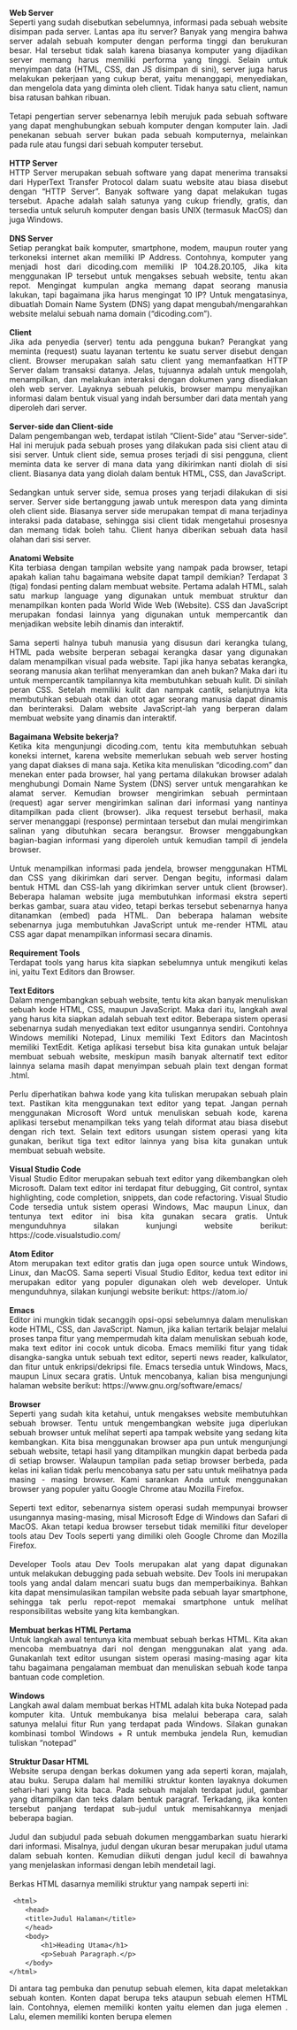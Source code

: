 <p align="justify"><b>Web Server</b> </br>
Seperti yang sudah disebutkan sebelumnya, informasi pada sebuah website disimpan pada server. Lantas apa itu server? Banyak yang mengira bahwa server adalah sebuah komputer dengan performa tinggi dan berukuran besar. Hal tersebut tidak salah karena biasanya komputer yang dijadikan server memang harus memiliki performa yang tinggi. Selain untuk menyimpan data (HTML, CSS, dan JS disimpan di sini), server juga harus melakukan pekerjaan yang cukup berat, yaitu menanggapi, menyediakan, dan mengelola data yang diminta oleh client. Tidak hanya satu client, namun bisa ratusan bahkan ribuan.</br></br>
Tetapi pengertian server sebenarnya lebih merujuk pada sebuah software yang dapat menghubungkan sebuah komputer dengan komputer lain. Jadi penekanan sebuah server bukan pada sebuah komputernya, melainkan pada rule atau fungsi dari sebuah komputer tersebut.</br></br>
<b>HTTP Server</b></br>
HTTP Server merupakan sebuah software yang dapat menerima transaksi dari HyperText Transfer Protocol dalam suatu website atau biasa disebut dengan “HTTP Server”. Banyak software yang dapat melakukan tugas tersebut. Apache adalah salah satunya yang cukup friendly, gratis, dan tersedia untuk seluruh komputer dengan basis UNIX (termasuk MacOS) dan juga Windows.</br></br>
<b>DNS Server</b></br>
Setiap perangkat baik komputer, smartphone, modem, maupun router yang terkoneksi internet akan memiliki IP Address. Contohnya, komputer yang menjadi host dari dicoding.com memiliki IP 104.28.20.105, Jika kita menggunakan IP tersebut untuk mengakses sebuah website, tentu akan repot. Mengingat kumpulan angka memang dapat seorang manusia lakukan, tapi bagaimana jika harus mengingat 10 IP? Untuk mengatasinya, dibuatlah Domain Name System (DNS) yang dapat mengubah/mengarahkan website melalui sebuah nama domain (“dicoding.com”). </br></br>
<b>Client</b></br>
Jika ada penyedia (server) tentu ada pengguna bukan? Perangkat yang meminta (request) suatu layanan tertentu ke suatu server disebut dengan client. Browser merupakan salah satu client yang memanfaatkan HTTP Server dalam transaksi datanya. Jelas, tujuannya adalah untuk mengolah, menampilkan, dan melakukan interaksi dengan dokumen yang disediakan oleh web server. Layaknya sebuah pelukis, browser mampu menyajikan informasi dalam bentuk visual yang indah bersumber dari data mentah yang diperoleh dari server.</br></br>
<b>Server-side dan Client-side</b></br>
Dalam pengembangan web, terdapat istilah “Client-Side” atau “Server-side”. Hal ini merujuk pada sebuah proses yang dilakukan pada sisi client atau di sisi server. Untuk client side, semua proses terjadi di sisi pengguna, client meminta data ke server di mana data yang dikirimkan nanti diolah di sisi client. Biasanya data yang diolah dalam bentuk HTML, CSS, dan JavaScript. </br></br>
Sedangkan untuk server side, semua proses yang terjadi dilakukan di sisi server. Server side bertanggung jawab untuk merespon data yang diminta oleh client side. Biasanya server side merupakan tempat di mana terjadinya interaksi pada database, sehingga sisi client tidak mengetahui prosesnya dan memang tidak boleh tahu. Client hanya diberikan sebuah data hasil olahan dari sisi server.</br></br>
<b>Anatomi Website</b></br>
Kita terbiasa dengan tampilan website yang nampak pada browser, tetapi apakah kalian tahu bagaimana website dapat tampil demikian? Terdapat 3 (tiga) fondasi penting dalam membuat website. Pertama adalah HTML, salah satu markup language yang digunakan untuk membuat struktur dan menampilkan konten pada World Wide Web (Website). CSS dan JavaScript merupakan fondasi lainnya yang digunakan untuk mempercantik dan menjadikan website lebih dinamis dan interaktif. </br></br>
Sama seperti halnya tubuh manusia yang disusun dari kerangka tulang, HTML pada website berperan sebagai kerangka dasar yang digunakan dalam menampilkan visual pada website. Tapi jika hanya sebatas kerangka, seorang manusia akan terlihat menyeramkan dan aneh bukan? Maka dari itu untuk mempercantik tampilannya kita membutuhkan sebuah kulit. Di sinilah peran CSS. Setelah memiliki kulit dan nampak cantik, selanjutnya kita membutuhkan sebuah otak dan otot agar seorang manusia dapat dinamis dan berinteraksi. Dalam website JavaScript-lah yang berperan dalam membuat website yang dinamis dan interaktif.</br></br>
<b>Bagaimana Website bekerja?</b></br>
Ketika kita mengunjungi dicoding.com, tentu kita membutuhkan sebuah koneksi internet, karena website memerlukan sebuah web server hosting yang dapat diakses di mana saja. Ketika kita menuliskan “dicoding.com” dan menekan enter pada browser, hal yang pertama dilakukan browser adalah menghubungi Domain Name System (DNS) server untuk mengarahkan ke alamat server. Kemudian browser mengirimkan sebuah permintaan (request) agar server mengirimkan salinan dari informasi yang nantinya ditampilkan pada client (browser). Jika request tersebut berhasil, maka server menanggapi (response) permintaan tersebut dan mulai mengirimkan salinan yang dibutuhkan secara berangsur. Browser menggabungkan bagian-bagian informasi yang diperoleh untuk kemudian tampil di jendela browser.</br></br>
Untuk menampilkan informasi pada jendela, browser menggunakan HTML dan CSS yang dikirimkan dari server. Dengan begitu, informasi dalam bentuk HTML dan CSS-lah yang dikirimkan server untuk client (browser). Beberapa halaman website juga membutuhkan informasi ekstra seperti berkas gambar, suara atau video, tetapi berkas tersebut sebenarnya hanya ditanamkan (embed) pada HTML. Dan beberapa halaman website sebenarnya juga membutuhkan JavaScript untuk me-render HTML atau CSS agar dapat menampilkan informasi secara dinamis.</br></br>
<b>Requirement Tools</b></br>
Terdapat tools yang harus kita siapkan sebelumnya untuk mengikuti kelas ini, yaitu Text Editors dan Browser.</br></br>
<b>Text Editors</b></br>
Dalam mengembangkan sebuah website, tentu kita akan banyak menuliskan sebuah kode HTML, CSS, maupun JavaScript. Maka dari itu, langkah awal yang harus kita siapkan adalah sebuah text editor. Beberapa sistem operasi sebenarnya sudah menyediakan text editor usungannya sendiri. Contohnya Windows memiliki Notepad, Linux memiliki Text Editors dan Macintosh memiliki TextEdit. Ketiga aplikasi tersebut bisa kita gunakan untuk belajar membuat sebuah website, meskipun masih banyak alternatif text editor lainnya selama masih dapat menyimpan sebuah plain text dengan format .html.</br></br>
Perlu diperhatikan bahwa kode yang kita tuliskan merupakan sebuah plain text. Pastikan kita menggunakan text editor yang tepat. Jangan pernah menggunakan Microsoft Word untuk menuliskan sebuah kode, karena aplikasi tersebut menampilkan teks yang telah diformat atau biasa disebut dengan rich text. Selain text editors usungan sistem operasi yang kita gunakan, berikut tiga text editor lainnya yang bisa kita gunakan untuk membuat sebuah website.</br></br>
<b>Visual Studio Code</b></br>
Visual Studio Editor merupakan sebuah text editor yang dikembangkan oleh Microsoft. Dalam text editor ini terdapat fitur debugging, Git control, syntax highlighting, code completion, snippets, dan code refactoring. Visual Studio Code tersedia untuk sistem operasi Windows, Mac maupun Linux, dan tentunya text editor ini bisa kita gunakan secara gratis. Untuk mengunduhnya silakan kunjungi website berikut: https://code.visualstudio.com/</br></br>
<b>Atom Editor</b></br>
Atom merupakan text editor gratis dan juga open source untuk Windows, Linux, dan MacOS. Sama seperti Visual Studio Editor, kedua text editor ini merupakan editor yang populer digunakan oleh web developer. Untuk mengunduhnya, silakan kunjungi website berikut: https://atom.io/</br></br>
<b>Emacs</b></br>
Editor ini mungkin tidak secanggih opsi-opsi sebelumnya dalam menuliskan kode HTML, CSS, dan JavaScript. Namun, jika kalian tertarik belajar melalui proses tanpa fitur yang mempermudah kita dalam menuliskan sebuah kode, maka text editor ini cocok untuk dicoba. Emacs memiliki fitur yang tidak disangka-sangka untuk sebuah text editor, seperti news reader, kalkulator, dan fitur untuk enkripsi/dekripsi file. Emacs tersedia untuk Windows, Macs, maupun Linux secara gratis. Untuk mencobanya, kalian bisa mengunjungi halaman website berikut: https://www.gnu.org/software/emacs/</br></br>
<b>Browser</b></br>
Seperti yang sudah kita ketahui, untuk mengakses website membutuhkan sebuah browser. Tentu untuk mengembangkan website juga diperlukan sebuah browser untuk melihat seperti apa tampak website yang sedang kita kembangkan. Kita bisa menggunakan browser apa pun untuk mengunjungi sebuah website, tetapi hasil yang ditampilkan mungkin dapat berbeda pada di setiap browser. Walaupun tampilan pada setiap browser berbeda, pada kelas ini kalian tidak perlu mencobanya satu per satu untuk melihatnya pada masing - masing browser. Kami sarankan Anda untuk menggunakan browser yang populer yaitu Google Chrome atau Mozilla Firefox. </br></br>
Seperti text editor, sebenarnya sistem operasi sudah mempunyai browser usungannya masing-masing, misal Microsoft Edge di Windows dan Safari di MacOS. Akan tetapi kedua browser tersebut tidak memiliki fitur developer tools atau Dev Tools seperti yang dimiliki oleh Google Chrome dan Mozilla Firefox.</br></br>
Developer Tools atau Dev Tools merupakan alat yang dapat digunakan untuk melakukan debugging pada sebuah website. Dev Tools ini merupakan tools yang andal dalam mencari suatu bugs dan memperbaikinya. Bahkan kita dapat mensimulasikan tampilan website pada sebuah layar smartphone, sehingga tak perlu repot-repot memakai smartphone untuk melihat responsibilitas website yang kita kembangkan.</br></br>
<b>Membuat berkas HTML Pertama</b></br>
Untuk langkah awal tentunya kita membuat sebuah berkas HTML. Kita akan mencoba membuatnya dari nol dengan menggunakan alat yang ada. Gunakanlah text editor usungan sistem operasi masing-masing agar kita tahu bagaimana pengalaman membuat dan menuliskan sebuah kode tanpa bantuan code completion.</br></br>
<b>Windows</b></br>
Langkah awal dalam membuat berkas HTML adalah kita buka Notepad pada komputer kita. Untuk membukanya bisa melalui beberapa cara, salah satunya melalui fitur Run yang terdapat pada Windows. Silakan gunakan kombinasi tombol Windows + R untuk membuka jendela Run, kemudian tuliskan “notepad”</br></br>
<b>Struktur Dasar HTML</b></br>
Website serupa dengan berkas dokumen yang ada seperti koran, majalah, atau buku. Serupa dalam hal memiliki struktur konten layaknya dokumen sehari-hari yang kita baca. Pada sebuah majalah terdapat judul, gambar yang ditampilkan dan teks dalam bentuk paragraf. Terkadang, jika konten tersebut panjang terdapat sub-judul untuk memisahkannya menjadi beberapa bagian.</br></br>
Judul dan subjudul pada sebuah dokumen menggambarkan suatu hierarki dari informasi. Misalnya, judul dengan ukuran besar merupakan judul utama dalam sebuah konten. Kemudian diikuti dengan judul kecil di bawahnya yang menjelaskan informasi dengan lebih mendetail lagi.</br></br>
Berkas HTML dasarnya memiliki struktur yang nampak seperti ini:
</p>

```plantuml 
 <html>
    <head>
    <title>Judul Halaman</title>
    </head>
    <body>
        <h1>Heading Utama</h1>
        <p>Sebuah Paragraph.</p>
    </body>
</html>
```

<p align="justify">Di antara tag pembuka dan penutup sebuah elemen, kita dapat meletakkan sebuah konten. Konten dapat berupa teks ataupun sebuah elemen HTML lain. Contohnya, elemen <html> memiliki konten yaitu elemen <head> dan juga elemen <body>. Lalu, elemen <head> memiliki konten berupa elemen <title> yang di dalamnya memiliki konten berupa teks dari judul halaman yang ditampilkan. Begitu pula dengan elemen lainnya, sehingga hirarki elemen HTML nampak seperti ini.</p>
<p align="center"><img src="https://github.com/yenysyafitry/Belajar-Dasar-Pemrograman-Web/blob/main/gambar2.jpeg"></p>
<p align="justify"><b>Elemen <html></b></br>
Hierarki elemen teratas pada berkas HTML adalah elemen HTML-nya itu sendiri. Elemen ini digunakan untuk memberitahu kepada browser bahwa ini merupakan sebuah berkas HTML sekaligus menjadi root dari sebuah berkasnya itu. Seluruh elemen lainnya tentunya dituliskan pada konten elemen ini.</br></br>
<b>Elemen <head></b></br>
Elemen <head> pada berkas HTML berfungsi sebagai tempat disimpannya informasi dari dokumen HTML. Informasi dapat berupa elemen meta, style, atau link. Dan juga pada elemen ini judul dari dokumen HTML didefinisikan dengan menggunakan elemen <title>. Berikut contoh elemen yang berada pada konten head:
 
  ```plantuml
1.<title> 
2.<style>
3.<base>
4.<link>
5.<meta>
6.<script>
7.<noscript>
```
 
 </p>

<p align="justify">Pada HTML versi 4.01, elemen <head> wajib ada dalam sebuah berkas HTML. Berikut contoh penulisan sebuah elemen <head> beserta contoh konten di dalamnya:</br>
  
  ```plantuml
<head>
    <meta charset="utf-8">
    <title>Judul halaman</title>
    <style> Style </style>
</head>
```

Tetapi sejak HTML5, penggunaan <head> dapat dihilangkan. Sehingga struktur dasar berkas HTML menjadi seperti ini:</p>

  ```plantuml
<html>
    <meta charset="utf-8">
    <title>Judul halaman</title>
    <style> Style </style>
    <body>
        <h1>Heading Utama</h1>
        <p>Sebuah Paragraph.</p>
    </body>
</html>
```

<p align="justify"><b>Elemen <body></b></br>
Seluruh konten yang terdapat pada elemen ini akan ditampilkan pada halaman website. Maka dari itu, elemen ini digunakan untuk menampung seluruh konten atau elemen yang ditampilkan ke dalam jendela browser. Silakan coba tuliskan kode berikut, simpan dalam format HTML dan jalankan pada browser:

 ```plantuml
<html>
    <head>
        <title>Ini merupakan judul dari dokumen HTML</title>
    </head>
    <body>
        <h1>header yang diletakan di dalam elemen body</h1>
        <p>Ini merupakan sebuah paragraph yang juga diletakan pada sebuah konten body, 
        sehingga konten ini dapat dilihat oleh pengguna pada jendela browser.</p>
    </body>
</html>
```

Maka seluruh konten yang dituliskan di dalam elemen <body> akan nampak pada browser.</p>

<p align="center"><img src="https://github.com/yenysyafitry/Belajar-Dasar-Pemrograman-Web/blob/main/gambar2.jpeg"></p>
<p align="justify">Kecuali jika kita ingin menuliskan sebuah notes pada berkas HTML, kita perlu gunakan commenting tag (<!--   -->). Semua yang dituliskan di antara tag komentar tidak akan memberikan pengaruh apa pun, termasuk pada tampilan di jendela browser. Pada HTML, tag komentar dituliskan seperti ini:</p>

```plantuml
<!-- Ini merupakan sebuah komentar -->
<!-- Ini merupakan
  sebuah komentar yang
  terdiri lebih dari satu baris -->
  ```
  
<p align="justify">Sebuah komentar berguna untuk memberikan label dan mengorganisir sebuah dokumen yang panjang, terlebih ketika kita bekerja secara tim.</br></br>
<b>Lorem Ipsum</b></br>
Lorem ipsum adalah teks standar yang ditempatkan untuk mendemonstrasikan elemen grafis atau presentasi visual seperti font, tipografi, dan tata letak. Tujuan penggunaan lorem ipsum sebagai berikut:<ol align="justify">
<li>Sebagai pengisi sementara jika belum ada konten teks.</li>
<li>Jika ingin menunjukkan hasil website sementara di mana audiens diharapkan lebih fokus kepada elemen desain yang dipresentasikan dan bukan pada isi teks.</li></ol>
Ada berbagai cara untuk membuat teks lorem ipsum seperti berikut:
<ol align="justify">
<li>Gunakan Microsoft Word. Buat dokumen baru dan pada lembar kerja ketiklah =lorem(), kemudian tekan tombol enter pada keyboard. Secara otomatis akan muncul teks lorem ipsum. Kamu juga dapat mengatur jumlah teks yang muncul dengan cara ketik =lorem(“angka jumlah paragraf yang diinginkan”, “angka jumlah kalimat pada setiap paragraf”). Sebagai contoh jika mengetik =lorem(3,4) maka akan muncul teks sebanyak 3 paragraf dan masing-masing paragraf terdapat 4 teks.</br>
<li>Tersedia banyak situs generator lorem ipsum gratis seperti pada  https://id.lipsum.com/ dan https://loremipsum.io/</li></ol>

<b>Berikut catatan penting yang sudah kita pelajari sejauh ini:</b>
<ol align="justify">
<li>
Website : Halaman yang menampilkan informasi melalui teks atau gambar. Website dapat diakses melalui internet dengan menggunakan browser.
<li>Browser : Sebuah perangkat lunak yang dapat menerjemahkan berkas HTML, CSS, dan Javascript yang di dapat dari server untuk ditampilkan dalam bentuk halaman website.</li>
<li>HTTP Server : Server berperan pada sebuah website sebagai sebuah software yang dapat menerima transaksi dari HyperText Transfer Protocol.</li>
<li>DNS Server : Server yang dapat mengubah/mengarahkan website melalui sebuah nama domain.</li>
<li>Client : Perangkat yang meminta (request) suatu layanan tertentu ke suatu server.</li>
<li>HTML : Salah satu markup language yang digunakan untuk membuat struktur dan menampilkan konten pada World Wide Web (Website).</li>
<li>CSS : Bahasa yang digunakan untuk mengatur dan mempercantik tampilan pada website.</li>
<li>JavaScript : Bahasa pemrograman yang digunakan untuk membantu website menampilkan informasi secara dinamis.</li>
<li>Text Editor : Sebuah perangkat lunak yang digunakan untuk mengelola plain text. Kode HTML, CSS, dan Javascript dituliskan menggunakan perangkat ini.</li>
<li>Plain text : Teks yang tidak terformat. Format teks yang digunakan dalam menuliskan berkas HTML, CSS, dan Javascript.</li>
<li>Rich text : Teks terformat. Format teks yang digunakan ketika kita menulis menggunakan Microsoft Word atau teks editor berbasis WYSIWYG (What You See Is What You Get).</li>
<li>Element : Sebuah komponen pada HTML yang ditandai dengan tag pembuka dan penutup.</li></ol>
</p>
<p align="justify"><b>Atribut HTML</b></br>
Pada sub-modul sebelumnya kita sudah mengenal apa itu elemen. Elemen dituliskan dengan awalan tag pembuka <> dan diakhiri dengan tag penutup </>. Ada satu hal lagi yang bisa kita tuliskan pada sebuah elemen, lebih tepatnya pada sebuah tag pembuka, yaitu Attribute. Atribut ini berfungsi memberikan informasi tambahan pada sebuah elemen. Atribut dituliskan pada tag pembuka sebuah elemen setelah nama dari elemennya tersebut ditulis. Contohnya:</p>

```plantuml
<p lang="id">Kota metropolitan terbesar di Provinsi Jawa Barat, sekaligus menjadi ibu kota 
provinsi tersebut.</p>
```

<p align="justify">
Pada contoh kode tersebut, kita menetapkan artibut bahasa (dengan penulisan lang) dengan nilai “id” atau Indonesia (kode bahasa bisa kita explore pada link berikut: https://www.w3schools.com/tags/ref_language_codes.asp) pada sebuah elemen paragraf.</br></br>
Untuk menuliskan sebuah atribut kita memerlukan nama dari atribut itu diikuti dengan nilai atribut tersebut dalam bentuk string (Dituliskan dalam tanda kutip dua). Untuk lebih jelasnya, perhatikan gambar berikut:</br></br>
Atribut pada elemen juga dapat dituliskan lebih dari satu. Kita bisa menuliskan kembali seluruh struktur atribut di samping dari atribut yang sudah ada. Contohnya pada elemen paragraf di atas, kita akan memberikan sebuah atribut translate, sehingga penulisannya menjadi seperti ini:</p>

```plantuml
<p lang="id" translate="no">Kota metropolitan terbesar di Provinsi Jawa Barat, sekaligus 
menjadi ibu kota provinsi tersebut.</p>
```

<p align="justify">
Dengan menambahkan atribut translate dan memberikan nilai “no” pada elemen paragraf tersebut, maka konten dari elemen yang dimaksud tidak akan diterjemahkan oleh layanan sistem translate otomatis seperti Google Translate.</br></br>
Lantas atribut apa saja yang dapat digunakan pada elemen HTML? Pada elemen HTML terdapat dua jenis atribut, yaitu Global Attribute dan atribut yang hanya bisa digunakan pada elemen tertentu. Untuk atribut yang spesifik pada sebuah elemen, kita akan mengulasnya   pada pembahasan elemen tersebut. Untuk Global Attribute, berikut daftar atribut yang bisa kita gunakan di seluruh elemen HTML.</p>
<table align="justify">
 <tr align="center"><td><b> Attribute</b></td><td><b> Description</b></td></tr>
<tr><td>accesskey</td><td>Menentukan tombol shortcut untuk mengaktifkan/memfokuskan pada sebuah element.</td></tr>
<tr><td>class</td><td>Menentukan satu atau lebih classname untuk sebuah elemen.</td></tr>
<tr><td>contenteditable</td><td>Menentukan konten dari elemen merupakan konten yang dapat diubah atau tidak.</td></tr>
<tr><td>data-*</td><td>Digunakan untuk menyimpan sebuah data pribadi khusus ke halaman atau aplikasi.</td></tr>
<tr><td>dir</td><td>Menentukan arah teks untuk konten pada suatu elemen.</td></tr>
<tr><td>draggable</td><td>Menentukan apakah suatu elemen dapat di-drag atau tidak.</td></tr>
<tr><td>dropzone</td><td>Menentukan apakah data yang di-drag adalah data yang disalin, dipindahkan, atau ditautkan saat dijatuhkan.</td></tr>
<tr><td>hidden</td><td>Menentukan apakah suatu elemen ditampilkan atau tidak pada browser.</td></tr>
<tr><td>id</td><td>Menetapkan id pada elemen.</td></tr>
<tr><td>lang</td><td>Menentukan bahasa pada konten elemen.</td></tr>
<tr><td>spellcheck</td><td>Menentukan apakah elemen harus diperiksa ejaannya dan tata bahasanya atau tidak.</td></tr>
<tr><td>style</td><td>Menentukan styling secara satu baris untuk suatu elemen.</td></tr>
<tr><td>tabindex</td><td>Menentukan urutan dari suatu elemen.</td></tr>
<tr><td>title</td><td>Menentukan informasi tambahan tentang suatu elemen.</td></tr>
<tr><td>translate</td><td>Menentukan apakah konten elemen harus diterjemahkan atau tidak.</td></tr></table>

<p align="justify"><b>Paragraf</b></br>
Paragraf adalah elemen paling mendasar dari sebuah dokumen teks. Pada HTML, kita bisa menunjukkan sebuah paragraf dengan menggunakan elemen <p>. Contohnya seperti ini:</p>

```plantuml
<p>Kata Bandung berasal dari kata bendung atau bendungan karena terbendungnya sungai Citarum 
oleh lava Gunung Tangkuban Parahu yang lalu membentuk telaga...</p>
   
<p>Berdasarkan filosofi Sunda, kata Bandung juga berasal dari kalimat Nga-Bandung-an Banda 
Indung, yang merupakan kalimat sakral dan luhur karena mengandung nilai ajaran Sunda. 
Nga-Bandung-an artinya menyaksikan atau bersaksi...</p>
```

<p align="justify">Ketika menggunakan paragraf pada browser, teks selalu ditampilkan dengan garis baru dan terdapat sedikit jarak (space) antar elemennya. Jarak tersebut nantinya bisa kita atur ketika sudah menerapkan styling.</p>

<table><tr align="justify"><td>Output :</br></br>Kata Bandung berasal dari kata bendung atau bendungan karena terbendungnya sungai Citarum  oleh lava Gunung Tangkuban Parahu yang lalu membentuk telaga...</br></br>
   Berdasarkan filosofi Sunda, kata Bandung juga berasal dari kalimat Nga-Bandung-an Banda Indung, yang merupakan kalimat sakral dan luhur karena mengandung nilai ajaran Sunda. Nga-Bandung-an artinya menyaksikan atau bersaksi...</td></tr></table>

<p align="justify">Paragraf dapat terdiri dari teks, elemen gambar, dan inline element lainnya. Tetapi hindarilah penggunaan element paragraf untuk konten seperti heading atau list, karena terdapat elemen lain yang lebih tepat untuk digunakan.</br></br>
“Pastikan kita selalu menggunakan elemen (tags) dalam seluruh teks yang ada pada dokumen. Teks yang berada pada dokumen HTML tanpa tags disebut “anonymous text” dan ini dapat menyebabkan dokumen HTML menjadi tidak valid.”</br></br>
<b>Heading</b></br>
Pada sub-modul sebelumnya, kita sudah melihat contoh penggunaan header yang diterapkan pada konten yang kita siapkan. Kita menggunakan < h1 > dan < h2 > dalam mengindikasi judul dan sub judul di dalam kontennya. Pada HTML terdapat < h1 > hingga < h6 > elemen heading yang dapat kita gunakan.</br></br>
Ketika kita menambahkan heading pada konten, Heading ini merepresentasikan garis besar halaman pada sebuah browser. Alat bantu baca seperti screen reader membaca garis besar halaman untuk bantu memetakan dan mengarahkan pengguna selama menjelajahi halaman. Selain itu, heading juga merupakan elemen yang dicari oleh mesin pencarian contohnya Google Search.</br></br>
 <b>List</b></br>
Seperti yang sudah disebutkan pada pembahasan paragraf, tidak semua teks dibungkus oleh paragraf, salah satunya list. Kita pun terbiasa membuat list dalam kehidupan sehari-hari, baik membuat to-do list atau daftar yang struktur sekalipun. </br></br>
Pada HTML terdapat tiga tipe list:</b></p><ol align="justify">
<li> Unordered lists : daftar yang ditampilkan tidak memiliki urutan. </li>
<li> Ordered lists : daftar yang ditampilkan secara terurut.</li>
<li> Description lists : daftar yang terbuat dari beberapa istilah diikuti dengan deskripsi dari istilah tersebut.</li></ol>

<p align="justify"><b>Unordered List</b></br>
Seperti namanya, unordered list merupakan daftar yang tidak mementingkan urutan. Standarnya, unordered list menampilkan bullet pada tiap item list-nya (tetapi kita bisa mengubahnya dengan styling). Untuk menetapkan konten sebagai unordered list kita gunakan <ul></ul> kemudian di dalam elemen tersebut kita gunakan tags < li >< /li > untuk menetapkan item pada list tersebut. Contoh penerapannya sebagai berikut:
 
 ```plantuml
 <ul>
   <li>Item 1</li>
   <li>Item 2</li>
   <li>Item 3</li>
   <li>Item 4</li>
</ul>
 ```
 
 Ketika kita membukanya pada browser, maka akan nampak seperti ini:
 <ul>
   <li>Item 1</li>
   <li>Item 2</li>
   <li>Item 3</li>
   <li>Item 4</li>
</ul>
Di antara tag elemen < li >, kita dapat mengisikan konten apapun termasuk elemen HTML lain. Contohnya kita dapat memasukan sebuah heading atau paragraf pada item.
 
  ```plantuml
 <ul>
   <li><h1>Sebuah Heading sebagai item list</h1></li>
   <li><h2>Sebuah Heading level 2 sebagai item list</h2></li>
   <li><p>Sebuah paragraf sebagai item list</p></li>
</ul>
 ```
 
 Seperti yang kita sudah ketahui, maka list item akan menampilkan seperti format header.
 
 <table><tr><td>Output :</br>
  <ul>
   <li><h1>Sebuah Heading sebagai item list</h1></li>
   <li><h2>Sebuah Heading level 2 sebagai item list</h2></li>
   <li><p>Sebuah paragraf sebagai item list</p></li>
</ul>
 </td></tr></table>
Kita juga bisa menyimpan kembali elemen < ul > untuk membuat sebuah nested list.
 
 ```plantuml
 <ul>
   <li>List item 1</li>
   <li>List item 2</li>
   <li>List item 3
       <ul>
           <li>List item 3.1</li>
           <li>List item 3.2</li>
           <li>List item 3.3</li>
       </ul>
   </li>
   <li>List item 4</li>
</ul>
```

<table><tr><td> <b>Output :</b></br></br>
<ul>
   <li>List item 1</li>
   <li>List item 2</li>
   <li>List item 3
       <ul>
           <li>List item 3.1</li>
           <li>List item 3.2</li>
           <li>List item 3.3</li>
       </ul>
   </li>
   <li>List item 4</li>
</ul>
</td></tr>
</p>

<p align="justify"><b>Ordered List</b></br>
Ordered list digunakan untuk membuat list yang mementingkan urutan. Contohnya, membuat daftar instruksi langkah demi langkah sehingga dibutuhkan urutan yang sesuai. Ordered list bekerja seperti unordered list, namun perbedaanya pada tiap item menampilkan angka bukan sebuah bullet. Angka yang ditampilkan, otomatis berurut tiap itemnya, sehingga kita tidak perlu menuliskan secara kasar urutan nomornya. Hal ini tentu mempermudah kita untuk mengorganisir tiap itemnya. Untuk menetapkan konten sebagai ordered list kita gunakan < ol >< /ol >. Sama seperti Unordered list, tiap item dalam list ditetapkan dengan menggunakan tags < li >< /li >.</p>

```plantuml
<ol>
   <li>Langkah pertama</li>
   <li>Langkah kedua</li>
   <li>Langkah ketiga</li>
   <li>Langkah selanjutnya</li>
</ol>
```

Ketika kita membukanya pada browser, maka akan nampak seperti ini:
<ol>
   <li>Langkah pertama</li>
   <li>Langkah kedua</li>
   <li>Langkah ketiga</li>
   <li>Langkah selanjutnya</li>
</ol>

<p align="justify">Sama seperti pada unordered list, di antara tag elemen <li> kita dapat mengisikan konten apapun termasuk elemen HTML lain. Pada ordered list, tipe urutan angkanya dapat kita atur melalui sebuah atribut type. Contohnya, selain nomor urutan angka dapat menggunakan alfabet ataupun angka romawi.</p>

```plantuml
<ol type="I">
   <li>Langkah pertama</li>
   <li>Langkah kedua</li>
   <li>Langkah ketiga</li>
   <li>Langkah selanjutnya</li>
</ol>
 
<ol type="A">
   <li>Langkah pertama</li>
   <li>Langkah kedua</li>
   <li>Langkah ketiga</li>
   <li>Langkah selanjutnya</li>
</ol>
```

<table><tr><td><ol type="I">
   <li>Langkah pertama</li>
   <li>Langkah kedua</li>
   <li>Langkah ketiga</li>
   <li>Langkah selanjutnya</li>
</ol>
<ol type="A">
   <li>Langkah pertama</li>
   <li>Langkah kedua</li>
   <li>Langkah ketiga</li>
   <li>Langkah selanjutnya</li>
 </ol> </td></tr></table>
 
 Berikut nilai - nilai yang dapat digunakan pada atribut type pada elemen < ol >:

<table><tr align="center"><td><b>Nilai</b></td><td><b>Deskripsi</b></td></tr>
<tr><td>1</td><td>Menggunakan angka dalam urutan item (default)</td></tr>
<tr><td>a</td><td>Menggunakan huruf kecil dalam urutan item</td></tr>
<tr><td>A</td><td>Menggunakan huruf besar dalam urutan item</td></tr>
<tr><td>i</td><td>Menggunakan huruf romawi kecil dalam urutan item</td></tr>
<tr><td>I</td><td>Menggunakan huruf romawi besar dalam urutan item</td></tr></table>

<p align="justify">Selain tipe angka pada urutan, kita juga bisa menetapkan nilai awal pada sebuah ordered list dengan menggunakan atribut start. Contohnya, jika kita ingin memulai sebuah list dari angka 7, maka kita tetapkan atribut start dengan nilai 7 pada elemen < ol >.</p>

```plantuml
<ol start="7">
   <li>Langkah ketujuh</li>
   <li>Langkah kedelapan</li>
   <li>Langkah kesembilan</li>
   <li>Langkah selanjutnya</li>
</ol>
```

Maka hasilnya list akan dimulai dengan nilai urutan ke-7.
<table><tr><td><ol start="7">
   <li>Langkah ketujuh</li>
   <li>Langkah kedelapan</li>
   <li>Langkah kesembilan</li>
   <li>Langkah selanjutnya</li>
 </ol> </td></tr></table>
 
 <p align="justify"><b>Menambahkan List pada Halaman Profil</b></br>
Setelah mempelajari penerapan list pada HTML, sekarang kita coba terapkan elemen list yang berperan sebagai navigasi pada halaman profil yang sebelumnya sudah kita buat.  “Pada langkah ini dan selanjutnya, Sebaiknya gunakanlah teks editor yang disarankan pada materi text editor agar proses penulisan dan pengelolaan berkas HTML dapat lebih cepat”.</br></br>
Silakan buka kembali berkas index.html pada teks editor. Tambahkan elemen unordered list di bawah dari elemen paragraf pertama pada berkas HTML sebagai berikut.</p>

```plantuml
…………..
<body>
<h1>Bandung</h1>
<p>Kota metropolitan terbesar di Provinsi Jawa Barat, sekaligus menjadi ibu kota provinsi tersebut.</p>
<ul>
   <li>Sejarah</li>
   <li>Geografis</li>
   <li>Wisata</li>
</ul>
<h2>Sejarah</h2>
……...
```

Sehingga pada browser akan menampilkan list seperti ini.
<table><tr><td>
 

<body>
<h1>Bandung</h1>
<p>Kota metropolitan terbesar di Provinsi Jawa Barat, sekaligus menjadi ibu kota provinsi tersebut.</p>
<ul>
   <li>Sejarah</li>
   <li>Geografis</li>
   <li>Wisata</li>
</ul>
<h2>Sejarah</h2>

 
 </td></tr></table>

<p align="justify"><b>Gambar</b></br>
Pada HTML untuk menampilkan sebuah gambar kita bisa menggunakan tag <img>. Berbeda dengan elemen lain, elemen <img> tidak menuliskan konten di antara tag pembuka dan tag penutup. Tetapi untuk menetapkan gambar yang ditampilkan kita gunakan sebuah atribut. Contohnya seperti ini: </p>

```plantuml
<img src="https://github.com/yenysyafitry/Belajar-Dasar-Pemrograman-Web/blob/main/gambar2.jpeg" alt="gambar2">
```

<p align="justify">Pada contoh kode di atas, perlu kita perhatikan bahwa element <img> merupakan sebuah elemen kosong (tidak memiliki konten sehingga tidak ada closing tag).</br></br> 
Selain itu, yang perlu kita perhatikan adalah atribut yang ada pada elemen tersebut, terdapat dua elemen yang harus kita gunakan ketika menerapkan elemen <img>.</br></br>
Yang pertama, atribut src. Atribut ini berfungsi sebagai sumber dari gambar yang ditampilkan. Atribut ini dapat bernilai url gambar atau path gambar lokal dari gambar yang digunakan.</br></br> 
Selanjutnya adalah atribut alt. Atribut ini sebenarnya tidak wajib untuk diterapkan, hanya saja atribut ini akan sangat berguna ketika gambar tidak berhasil ditampilkan. Nilai atribut ini merupakan gambaran dari gambar yang ditampilkan dalam bentuk tulisan. Sehingga ketika gambar gagal ditampilkan maka akan memunculkan teks alternatif yang dapat mewakili arti dari gambar tersebut.  </br></br> 
Selanjutnya terdapat atribut lain yang bisa Anda gunakan pada elemen ini, contohnya title. Title berfungsi sebagai informasi tambahan untuk sebuah gambar. Informasi tersebut akan muncul ketika kita mengarahkan sebuah cursor pada gambar yang ditampilkan.</br></br> 
<b>Jenis format gambar</b></br>
Berikut adalah jenis format gambar yang umum digunakan pada pembuatan website.</p>

<table align="justify"><tr align="center"><td><b>Nama</b></td><td>  <b>Ekstensi Format File  </b></td><td><b>Keterangan</b></td></tr>
<tr><td>Graphics Interchange Format </td><td> .gif </td><td>Dapat digunakan untuk gambar animasi.</br>Ukuran file biasanya kecil.</br>Kualitas gambar terbatas.</td></tr>
<tr><td>Joint Photographic Expert Group image</td><td> .jpg, .jpeg, .jfif, .pjpeg, .pjp </td><td>Kualitas text pada gambar dapat menjadi buruk.</br>Ukuran file lumayan kecil.</br>Pada website biasanya digunakan untuk gambar yang tidak banyak text.</td></tr>
<tr><td>Portable Network Graphics</td><td>.png</td><td>Text lebih bisa terbaca dibandingkan jenis Jpeg.
Ukuran file dapat menjadi besar sehingga mengurangi kecepatan memuat situs.</td></tr>
<tr><td>WebP</td><td>.webp</td><td>Dibandingkan dengan gambar berkualitas sama pada jpeg atau png, ukuran file pada webp dapat menjadi lebih kecil.</br>
Namun tidak semua web browser dapat membaca webp.</td></tr>
<tr><td>Scalable Vector Graphics</td><td>.svg</td><td>Kualitas gambar terjaga dan ukuran file kecil.</br>Namun tidak cocok untuk gambar yang terlalu kompleks seperti foto.</br>Pada website biasanya digunakan untuk logo atau icon.</td></tr></table>
<p align="justify"><b>Mengatur ukuran pada gambar</b></br>
Untuk mengatur ukuran gambar yang ditampilkan juga tentunya menggunakan sebuah atribut. Untuk menentukan lebar gambar kita gunakan atribut width, dan untuk menentukan tinggi tentu gunakan atribut height.</br></br>
Ketika menggunakan atribut ini disarankan hanya gunakan salah satunya. Terkecuali kita menentukan nilai lebar dan tingginya sesuai dengan rasio dari ukuran gambar aslinya.</br></br>
Contohnya, jika kita tetap memaksa untuk menentukan ukuran panjang dan lebar sebuah gambar tanpa menyesuaikan rasionya, maka gambar yang ditampilkan tidak akan proporsional.</p>

```plantuml
<!-- Menetapkan ukuran gambar berdasarkan lebar -->
<img src="https://i.imgur.com/EUUXQcf.png" alt="dicoding" width="500px">

<!-- Menetapkan ukuran gambar berdasarkan tinggi -->
<img src="https://i.imgur.com/EUUXQcf.png" alt="dicoding" height="100px">
```

<p align="justify"><b>Menambahkan Gambar pada Halaman Profil</b></br>
Setelah mempelajari penerapan list pada HTML, sekarang kita coba terapkan elemen gambar konten yang terdapat di halaman profil yang sebelumnya sudah kita buat. Sebelum menerapkannya, silakan unduh resource gambar yang digunakan pada latihan melalui tautan berikut: assets.zip </br>
Pindahkan berkas yang sudah diunduh pada folder yang sama dengan berkas index.html.</br>
Kemudian lakukan ekstraksi pada berkas assets.zip tersebut dengan melakukan Klik Kanan -> Extract Here. </br>
Jika berhasil, akan terbentuk folder dengan nama assets. Sampai langkah ini, berkas assets.zip sudah tidak digunakan. Kita bisa menghapusnya.</br>
Pastikan di dalam folder assets -> image terdapat empat berkas gambar yang akan kita gunakan pada latihan.</br>
Silakan buka kembali berkas index.html pada teks editor. Tambahkan elemen gambar di bawah elemen heading sesuai kontennya masing-masing.</p>

```plantuml
<body>
  ……
 
   <h2>Sejarah</h2>
   <img src="assets/image/history.jpg" alt="sejarah">
 
  …….
 
   <h2>Geografis</h2>
   <img src="assets/image/geografis.jpg" alt="geografis">
 
  …….
 
   <h2>Wisata</h2>
 
  …….
 
 
   <h3>Farm House Lembang</h3>
   <img src="assets/image/farm-house.jpg" alt="farm house">

 
  …….
   <h3>Observatorium Bosscha</h3>
   <img src="assets/image/bosscha.jpg" alt="bosscha">
  …….
</body>
```

<p align="justify">Perhatikan penulisan nilai dari atribut src. Penulisan sedikit berbeda dengan yang telah kita pelajari. Penulisan alamat gambar tidak dimulai dengan https://www, karena kita menggunakan gambar lokal yang ada pada project kita. Sehingga untuk penulisan path-nya mengarah ke lokasi dari berkas gambar tersebut.</br></br>
<b>Teks Terformat</b></br>
Sejauh ini, kita sudah mengenal paragraf, heading dan juga list pada HTML. Tapi masih ada beberapa lagi yang merupakan spesial teks format yang dapat kita gunakan yaitu < blockquote >, < pre >, dan < figure >.</br></br>
<b>Long quotations</b></br>
Jika pada konten kita memiliki sebuah kutipan ataupun sebuah testimonial, kita dapat gunakan format long quotations dengan menggunakan tags < blockquote >. Konten di dalam elemen < blockquote > ini dapat berupa sebuah paragraf, heading, ataupun list. 
</p>

```plantuml
<blockquote>
   <p>Situs web (bahasa Inggris: website) adalah sekumpulan halaman web yang 
   saling berhubungan yang umumnya   berada pada peladen yang sama berisikan 
   kumpulan informasi yang disediakan secara perorangan, kelompok, atau organisasi.</p>
</blockquote>
```

<p align="justify">Berikut tampilan standar ketika kita sebuah konten berada di dalam < blockquote >.</p>

<blockquote>
   <p>Situs web (bahasa Inggris: website) adalah sekumpulan halaman web yang saling berhubungan yang umumnya   berada pada peladen yang sama berisikan kumpulan informasi yang disediakan secara perorangan, kelompok, atau organisasi.</p>
</blockquote>

<p align="justify">Pada elemen ini kita dapat menggunakan atribut cite untuk menentukan sumber URL dari sebuah kutipan (Jika kutipan tersebut bersumber dari sebuah situs website).</p>

```plantuml
<blockquote cite="https://id.wikipedia.org/wiki/Situs_web">
   <p>Situs web (bahasa Inggris: website) adalah sekumpulan halaman web yang saling 
   berhubungan yang umumnya berada pada peladen yang sama berisikan kumpulan informasi
   yang disediakan secara perorangan, kelompok, atau organisasi.</p>
</blockquote>
```

<p align="justify"><b>Preformatted text</b></br>
Pada sub-modul sebelumnya, kita sudah mengetahui bahwa HTML akan mengabaikan penulisan spasi yang dituliskan secara berulang dan juga line breaks (baris baru). Tetapi pada beberapa tipe konten seperti contoh kode atau puisi hal tersebut sangat berarti. Dengan begitu, terdapat sebuah elemen yang dapat kita gunakan untuk menampilkan konten sesuai yang kita tulis pada text editor. Untuk menggunakannya, kita gunakan elemen < pre > sebagai pembungkus kontennya. Perhatikan contoh berikut:</p>

```plantuml
<pre>
   SAJAK PUTIH
 
Bersandar pada tari warna pelangi
Kau depanku bertudung sutra senja
Di hitam matamu kembang mawar dan melati
Harum rambutmu mengalun bergelut senda
 
Sepi menyanyi, malam dalam mendoa tiba
Meriak muka air kolam jiwa
Dan dalam dadaku memerdu lagu
Menarik menari seluruh aku
 
Hidup dari hidupku, pintu terbuka
Selama matamu bagiku menengadah
Selama kau darah mengalir dari luka
Antara kita Mati datang tidak membelah...
 
                   Karya : Chairil Anwar
</pre>
```

<p align="justify">Sehingga pada browser akan menampilkan hasil yang sama seperti yang kita tuliskan.</p>

<pre>
   SAJAK PUTIH
 
Bersandar pada tari warna pelangi
Kau depanku bertudung sutra senja
Di hitam matamu kembang mawar dan melati
Harum rambutmu mengalun bergelut senda
 
Sepi menyanyi, malam dalam mendoa tiba
Meriak muka air kolam jiwa
Dan dalam dadaku memerdu lagu
Menarik menari seluruh aku
 
Hidup dari hidupku, pintu terbuka
Selama matamu bagiku menengadah
Selama kau darah mengalir dari luka
Antara kita Mati datang tidak membelah...
 
                   Karya : Chairil Anwar
</pre>

<p align="justify"><b>Figure</b></br>
Elemen ini digunakan untuk merepresentasikan konten tersendiri (self-contained content) seperti ilustrasi, diagram, foto atau bisa juga sebuah baris kode. Banyak hal yang dapat digunakan dalam elemen ini. Elemen ini digunakan untuk mengkelompokkan blok konten yang dapat dipindahkan posisinya dari blok utama sebuah dokumen tanpa mempengaruhi arti dari induk dokumen. Di dalam elemen figure kita dapat menuliskan elemen <figcaption> sebagai sebuah caption (judul) untuk konten tersebut. Berikut contoh penggunaan figure pada sebuah konten gambar.</p>

```plantuml
<p>Dicoding adalah sebuah perusahaan startup yang bertujuan mengembangkan ekosistem developer di Indonesia.
    Berdiri sejak 5 Januari 2015, Dicoding memiliki platform pembelajaran elektronik di laman Dicoding.com.</p>
<figure>
    <img src="https://i.imgur.com/cs2BJzw.jpg" alt="dicoding" width="200px">
    <figcaption>Dicoding</figcaption>
</figure>
<p>Materi perdana yang menjadi magnet dari awal berdirinya Dicoding hingga kini adalah kelas Menjadi Android Developer
    Expert. Kelas ini dikembangkan oleh Google Developer Expert in Android, Sidiq Permana dan Head of Dicoding Academy,
    Ahmad Imaduddin. Seperti halnya kelas Picodiploma lain, modul online-nya juga hadir dalam bentuk buku berjudul sama
    yang telah mendapatkan ijin dan ISBN.</p>
   ``` 
   
   <p align="justify">Contoh lainnya, figure ini dapat kita gunakan untuk markup sebuah konten puisi.</p>
   
   ```plantuml
   <figure>
   <pre>
           SAJAK PUTIH
 
       Bersandar pada tari warna pelangi
       Kau depanku bertudung sutra senja
       Di hitam matamu kembang mawar dan melati
       Harum rambutmu mengalun bergelut senda
 
       Sepi menyanyi, malam dalam mendoa tiba
       Meriak muka air kolam jiwa
       Dan dalam dadaku memerdu lagu
       Menarik menari seluruh aku
 
       Hidup dari hidupku, pintu terbuka
       Selama matamu bagiku menengadah
       Selama kau darah mengalir dari luka
       Antara kita Mati datang tidak membelah...
   </pre>
   <figcaption>Sajak Putih oleh Charil Anwar</figcaption>
</figure>
   ``` 
   
   <table><tr><td><figure>
   <pre>
           SAJAK PUTIH
 
       Bersandar pada tari warna pelangi
       Kau depanku bertudung sutra senja
       Di hitam matamu kembang mawar dan melati
       Harum rambutmu mengalun bergelut senda
 
       Sepi menyanyi, malam dalam mendoa tiba
       Meriak muka air kolam jiwa
       Dan dalam dadaku memerdu lagu
       Menarik menari seluruh aku
 
       Hidup dari hidupku, pintu terbuka
       Selama matamu bagiku menengadah
       Selama kau darah mengalir dari luka
       Antara kita Mati datang tidak membelah...
   </pre>
   <figcaption>Sajak Putih oleh Charil Anwar</figcaption>
</figure></td></tr></table>


<p align="justify"><b>Inline Formatting Text</b></br>
Kita sudah belajar mengidentifikasi penggunaan elemen pada konten yang major (besar) dengan menerapkan semantic HTML untuk mengorganisasikan kontennya. Sekarang kita akan mengenal beberapa formatting text yang digunakan dalam sebuah baris teks (inline text). </br></br>
Sebelum menjelaskan elemen inline untuk formatting text yang dapat digunakan, sepertinya kita perlu membahas sekilas mengenai block dan inline. Standarnya elemen HTML memiliki dua sifat yaitu block dan inline. Elemen yang memiliki sifat block selalu membuat baris baru ketika menampilkannya, contohnya seperti elemen paragraf, list, heading, dan lainnya. Berlawanan dengan elemen yang memiliki sifat inline, elemen ini tidak menambahkan baris baru ketika dibuat. Apa saja elemen tersebut? Mari kita bahas satu persatu.</br></br>
<b>Anchor</b></br>
Apa itu anchor? Anchor (jangkar) merupakan elemen yang digunakan untuk membuat sebuah hyperlink ke halaman atau website lain, file, alamat email, atau URL lainnya. Untuk menggunakan elemen ini kita gunakan tag <a>...</a> bersama dengan atribut href untuk menetapkan sebuah target yang akan dituju.</p>

 ```plantuml
 <p>Hubungi kami di</p>
<ul>
   <li><a href="https://example.com">Website</a></li>
   <li><a href="mailto:info@example.com">Email</a></li>
   <li><a href="tel:+62123456">Telepon</a></li>
   <li><a href="#address">Alamat</a></li>
</ul> 
```

<p align="justify">Selain atribut href, terdapat beberapa atribut khusus yang dapat digunakan pada elemen ini, antara lain:</p>
<table><tr><th width="100px">Atribut</th><th width="300px">Nilai</th><th width="300px">Deskripsi</th></tr>
<tr><td>download</td><td>filename</td><td>Menginstruksikan browser untuk mengunduh pada URL yang ditetapkan daripada mengarahkannya. </td></tr> 
<tr><td>href</td><td>URL</td><td>Menetapkan target yang akan diarahkan/unduh ketika pengguna menekan hyperlink.</td></tr>
<tr><td>hreflang</td><td>language_code</td><td>Menetapkan bahasa dari dokumen target.</td></tr>
<tr><td>ping</td><td>list_of_URLs</td><td>Menetapkan URL yang akan diberitahu dengan mengirimkan post request ping pada body oleh browser (berjalan di belakang layar) ketika target URL pada hyperlink ditekan. Biasanya atribut ini digunakan untuk pelacakan.</td></tr>
<tr><td>referrerpolicy</td><td>no-referrer, no-referrer-when-downgrade, origin, origin-when-cross-origin, unsafe-url</td><td>Menetapkan referensi untuk dikirim pada target.</td></tr>
<tr><td>rel</td><td>alternate,author,bookmark, external, help, license, next, nofollow, noreferrer, noopener, prev, search, tag</td><td>Menetapkan hubungan antara halaman yang ditampilkan dengan target.</td></tr>
<tr><td>target</td><td>_blank,_parent,_self,_top</td><td>Menetapkan lokasi ketika membuka target contohnya pada sebuah tab, window atau pada tab itu sendiri.</td></tr>
<tr><td>media</td><td>media_type</td><td>Menetapkan tipe media yang digunakan pada target.</td></tr><table>
